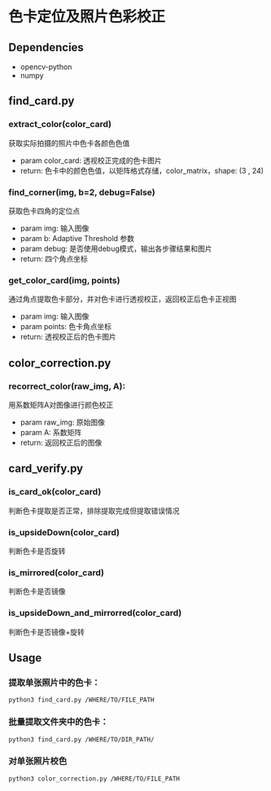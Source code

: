 # 色卡定位及照片色彩校正
## Dependencies
* opencv-python
* numpy

## find_card.py
### extract_color(color_card)
获取实际拍摄的照片中色卡各颜色色值
* param color_card: 透视校正完成的色卡图片
* return: 色卡中的颜色色值，以矩阵格式存储，color_matrix，shape: (3 , 24)

### find_corner(img, b=2, debug=False)
获取色卡四角的定位点
* param img: 输入图像
* param b: Adaptive Threshold 参数
* param debug: 是否使用debug模式，输出各步骤结果和图片
* return: 四个角点坐标

### get_color_card(img, points)

通过角点提取色卡部分，并对色卡进行透视校正，返回校正后色卡正视图

* param img: 输入图像
* param points: 色卡角点坐标
* return: 透视校正后的色卡图片


## color_correction.py
### recorrect_color(raw_img, A):
用系数矩阵A对图像进行颜色校正

* param raw_img: 原始图像
* param A: 系数矩阵
* return: 返回校正后的图像

## card_verify.py
### is_card_ok(color_card)
判断色卡提取是否正常，排除提取完成但提取错误情况

### is_upsideDown(color_card)
判断色卡是否旋转

### is_mirrored(color_card)
判断色卡是否镜像

### is_upsideDown_and_mirrorred(color_card)
判断色卡是否镜像+旋转


## Usage
### 提取单张照片中的色卡：
```
python3 find_card.py /WHERE/TO/FILE_PATH
```

### 批量提取文件夹中的色卡：
```
python3 find_card.py /WHERE/TO/DIR_PATH/
```

### 对单张照片校色
```
python3 color_correction.py /WHERE/TO/FILE_PATH
```
